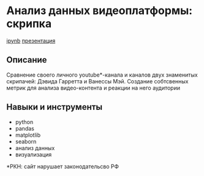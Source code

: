 # Анализ данных видеоплатформы: скрипка
[ipynb](https://github.com/Malakhova-Natalya/Personal_project/blob/main/violin_project/violin_project.ipynb "ipynb") [презентация](https://github.com/Malakhova-Natalya/Personal_project/blob/main/violin_project/violin_project.pdf "презентация")

## Описание	
Сравнение своего личного youtube*-канала и каналов двух знаменитых скрипачей: Дэвида Гарретта и Ванессы Мэй. Создание собтсвенных метрик для анализа видео-контента и реакции на него аудитории
## Навыки и инструменты
- python 
- pandas 
- matplotlib
- seaborn
- анализ данных
- визуализация

*РКН: сайт нарушает законодательсво РФ
